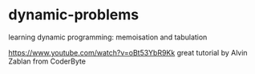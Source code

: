 # dynamic-problems
learning dynamic programming: memoisation and tabulation

https://www.youtube.com/watch?v=oBt53YbR9Kk
great tutorial by Alvin Zablan from CoderByte
